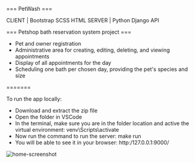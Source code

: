 === PetWash ===

CLIENT | Bootstrap SCSS HTML
SERVER | Python Django API

=== Petshop bath reservation system project ===

- Pet and owner registration
- Administrative area for creating, editing, deleting, and viewing appointments
- Display of all appointments for the day
- Scheduling one bath per chosen day, providing the pet's species and size

=======

To run the app locally:
- Download and extract the zip file
- Open the folder in VSCode
- In the terminal, make sure you are in the folder location and active the virtual environment: venv\Scripts\activate
- Now run the command to run the server: make run
- You will be able to see it in your browser: http:/127.0.0.1:9000/

![home-screenshot](https://github.com/melissawebster/pet-wash-django/assets/118695509/3263fdec-7f66-44fe-8b61-3f8315900b5a)

